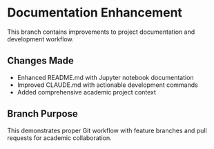 # Documentation Enhancement

This branch contains improvements to project documentation and development workflow.

## Changes Made
- Enhanced README.md with Jupyter notebook documentation
- Improved CLAUDE.md with actionable development commands
- Added comprehensive academic project context

## Branch Purpose
This demonstrates proper Git workflow with feature branches and pull requests for academic collaboration.

